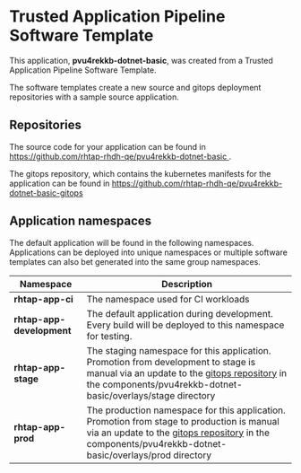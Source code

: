 # Trusted Application Pipeline Software Template

This application, **pvu4rekkb-dotnet-basic**, was created from a Trusted Application Pipeline Software Template.

The software templates create a new source and gitops deployment repositories with a sample source application. 

## Repositories

The source code for your application can be found in [https://github.com/rhtap-rhdh-qe/pvu4rekkb-dotnet-basic ](https://github.com/rhtap-rhdh-qe/pvu4rekkb-dotnet-basic ).
 
The gitops repository, which contains the kubernetes manifests for the application can be found in 
[https://github.com/rhtap-rhdh-qe/pvu4rekkb-dotnet-basic-gitops ](https://github.com/rhtap-rhdh-qe/pvu4rekkb-dotnet-basic-gitops ) 

## Application namespaces 

The default application will be found in the following namespaces. Applications can be deployed into unique namespaces or multiple software templates can also bet generated into the same group namespaces.  

|  Namespace   |  Description   |  
| -------- | -------- |
| **rhtap-app-ci** | The namespace used for CI workloads |
| **rhtap-app-development** | The default application during development. Every build will be deployed to this namespace for testing. |
| **rhtap-app-stage** | The staging namespace for this application. Promotion from development to stage is manual via an update to the [gitops repository](https://github.com/rhtap-rhdh-qe/pvu4rekkb-dotnet-basic-gitops ) in the components/pvu4rekkb-dotnet-basic/overlays/stage directory |
| **rhtap-app-prod** | The production namespace for this application. Promotion from stage to production is manual via an update to the [gitops repository](https://github.com/rhtap-rhdh-qe/pvu4rekkb-dotnet-basic-gitops ) in the components/pvu4rekkb-dotnet-basic/overlays/prod directory |
